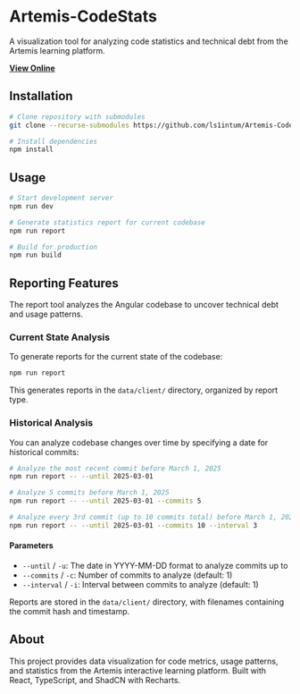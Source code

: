 # Artemis-CodeStats

A visualization tool for analyzing code statistics and technical debt from the Artemis learning platform.

**[View Online](https://ls1intum.github.io/Artemis-CodeStats/)**

## Installation

```bash
# Clone repository with submodules
git clone --recurse-submodules https://github.com/ls1intum/Artemis-CodeStats.git

# Install dependencies
npm install
```

## Usage

```bash
# Start development server
npm run dev

# Generate statistics report for current codebase
npm run report

# Build for production
npm run build
```

## Reporting Features

The report tool analyzes the Angular codebase to uncover technical debt and usage patterns.

### Current State Analysis

To generate reports for the current state of the codebase:

```bash
npm run report
```

This generates reports in the `data/client/` directory, organized by report type.

### Historical Analysis

You can analyze codebase changes over time by specifying a date for historical commits:

```bash
# Analyze the most recent commit before March 1, 2025
npm run report -- --until 2025-03-01

# Analyze 5 commits before March 1, 2025
npm run report -- --until 2025-03-01 --commits 5 

# Analyze every 3rd commit (up to 10 commits total) before March 1, 2025
npm run report -- --until 2025-03-01 --commits 10 --interval 3
```

#### Parameters

- `--until` / `-u`: The date in YYYY-MM-DD format to analyze commits up to
- `--commits` / `-c`: Number of commits to analyze (default: 1)
- `--interval` / `-i`: Interval between commits to analyze (default: 1)

Reports are stored in the `data/client/` directory, with filenames containing the commit hash and timestamp.

## About

This project provides data visualization for code metrics, usage patterns, and statistics from the Artemis interactive learning platform. Built with React, TypeScript, and ShadCN with Recharts.
